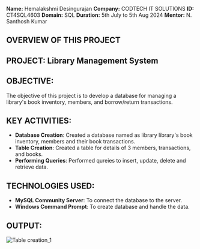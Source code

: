 **Name:** Hemalakshmi Desingurajan
**Company:** CODTECH IT SOLUTIONS
**ID:** CT4SQL4603
**Domain:** SQL
**Duration:** 5th July to 5th Aug 2024
**Mentor:** N. Santhosh Kumar

## OVERVIEW OF THIS PROJECT

## PROJECT: Library Management System

## OBJECTIVE:
The objective of this project is to develop a database for managing a library's book inventory, members, and borrow/return transactions.

## KEY ACTIVITIES:
- **Database Creation**: Created a database named as library library's book inventory, members and their book transactions.
- **Table Creation**: Created a table for details of 3 members, transactions, and books.
- **Performing Queries**: Performed qureies to insert, update, delete and retrieve data. 

## TECHNOLOGIES USED:
- **MySQL Community Server**: To connect the database to the server.
- **Windows Command Prompt**: To create database and handle the data.

## OUTPUT:

![Table creation_1](https://github.com/user-attachments/assets/cdd10183-d716-46aa-a33c-af4f655cf6ac)
